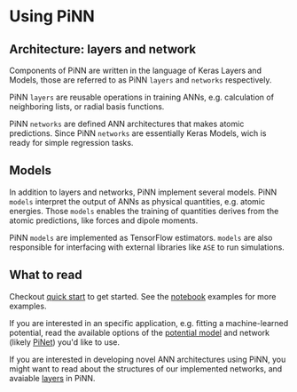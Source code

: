 # Using PiNN

## Architecture: layers and network

Components of PiNN are written in the language of Keras Layers and Models, those
are referred to as PiNN `layers` and `networks` respectively.

PiNN `layers` are reusable operations in training ANNs, e.g. calculation of
neighboring lists, or radial basis functions. 

PiNN `networks` are defined ANN architectures that makes atomic predictions.
Since PiNN `networks` are essentially Keras Models, wich is ready for simple
regression tasks.

## Models

In addition to layers and networks, PiNN implement several models. PiNN `models`
interpret the output of ANNs as physical quantities, e.g. atomic energies. Those
`models` enables the training of quantities derives from the atomic predictions,
like forces and dipole moments. 

PiNN `models` are implemented as TensorFlow estimators. `models` are also
responsible for interfacing with external libraries like `ASE` to run
simulations.

## What to read

Checkout [quick start](quick_start.md) to get started. See the
[notebook](notebooks/overview.md) examples for more examples.

If you are interested in an specific application, e.g. fitting a machine-learned
potential, read the available options of the [potential model](potential.md) and
network (likely [PiNet](pinet.md)) you'd like to use.

If you are interested in developing novel ANN architectures using PiNN, you
might want to read about the structures of our implemented networks, and
avaiable [layers](../empty.md) in PiNN.
